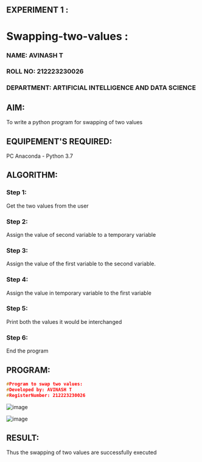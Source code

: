 ## EXPERIMENT 1 :
# Swapping-two-values :
### NAME: AVINASH T
### ROLL NO: 212223230026
### DEPARTMENT: ARTIFICIAL INTELLIGENCE AND DATA SCIENCE
## AIM:
To write a python program for swapping of two values
## EQUIPEMENT'S REQUIRED: 
PC
Anaconda - Python 3.7
## ALGORITHM: 
### Step 1:
Get the two values from the user
### Step 2: 
Assign the value of second variable to a temporary variable 
### Step 3: 
Assign the value of the first variable to the second variable.
### Step 4:  
Assign the value in temporary variable to the first variable
### Step 5: 
Print both the values it would be interchanged
### Step 6: 
End the program
## PROGRAM:

```c
#Program to swap two values:
#Developed by: AVINASH T
#RegisterNumber: 212223230026
```

![image](https://github.com/AVINASH05T/Swapping-two-values/assets/151514286/fb42e139-2c89-4edb-a905-5675f9ced81b)

![image](https://github.com/AVINASH05T/Swapping-two-values/assets/151514286/8c04a5f9-e935-49d6-b19a-9a05924a1b5a)


## RESULT:
Thus the swapping of two values are successfully executed



